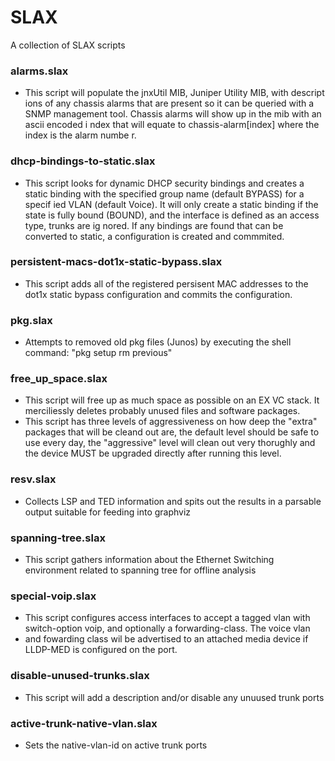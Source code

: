 # SLAX
A collection of SLAX scripts

### alarms.slax
* This script will populate the jnxUtil MIB, Juniper Utility MIB, with descript
ions of any chassis alarms that are present so it can be queried with a SNMP 
management tool.  Chassis alarms will show up in the mib with an ascii encoded i
ndex that will equate to chassis-alarm[index] where the index is the alarm numbe
r.

### dhcp-bindings-to-static.slax
* This script looks for dynamic DHCP security bindings and creates a static binding with the specified group name (default BYPASS) for a specif
ied VLAN (default Voice).  It will only create a static binding if the state is fully bound (BOUND), and the interface is defined as an access type, trunks are ig
nored.  If any bindings are found that can be converted to static, a configuration is created and commmited.

### persistent-macs-dot1x-static-bypass.slax
* This script adds all of the registered persisent MAC addresses to the dot1x static bypass configuration and commits the configuration.

### pkg.slax
* Attempts to removed old pkg files (Junos) by executing the shell command: "pkg setup rm previous"

### free_up_space.slax
* This script will free up as much space as possible on an EX VC stack. It merciliessly deletes probably unused files and software packages.  
* This script has three levels of aggressiveness on how deep the "extra" packages that will be cleand out are, the default level should be safe to use every day, the "aggressive" level will clean out very thorughly and the device MUST be upgraded directly after running this level.

### resv.slax
* Collects LSP and TED information and spits out the results in a parsable output suitable for feeding into graphviz

### spanning-tree.slax
* This script gathers information about the Ethernet Switching environment related to spanning tree for offline analysis

### special-voip.slax
* This script configures access interfaces to accept a tagged vlan with switch-option voip, and optionally a forwarding-class.  The voice vlan
 *   and fowarding class wil be advertised to an attached media device if LLDP-MED is configured on the port.

### disable-unused-trunks.slax
* This script will add a description and/or disable any unuused trunk ports

### active-trunk-native-vlan.slax
* Sets the native-vlan-id on active trunk ports





